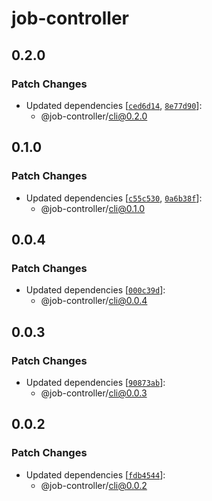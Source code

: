 # job-controller

## 0.2.0

### Patch Changes

- Updated dependencies [[`ced6d14`](https://github.com/swordev/job-controller/commit/ced6d143998df39578d0d9e224f1e6190f9f3156), [`8e77d90`](https://github.com/swordev/job-controller/commit/8e77d90da5a91772f45981a0af7451dd0a22466b)]:
  - @job-controller/cli@0.2.0

## 0.1.0

### Patch Changes

- Updated dependencies [[`c55c530`](https://github.com/swordev/job-controller/commit/c55c53013be5c65ba1ad85458fdcb12d586b7212), [`0a6b38f`](https://github.com/swordev/job-controller/commit/0a6b38f8ed76db997a6e0d54cfef07dc54de76f2)]:
  - @job-controller/cli@0.1.0

## 0.0.4

### Patch Changes

- Updated dependencies [[`000c39d`](https://github.com/swordev/job-controller/commit/000c39d1d1835071af7589f1d9fbba51b3694562)]:
  - @job-controller/cli@0.0.4

## 0.0.3

### Patch Changes

- Updated dependencies [[`90873ab`](https://github.com/swordev/job-controller/commit/90873ab25bf5eb7e611e1d1f84aaf1b2abf159d4)]:
  - @job-controller/cli@0.0.3

## 0.0.2

### Patch Changes

- Updated dependencies [[`fdb4544`](https://github.com/swordev/job-controller/commit/fdb45445177a8a6456cc41799d7b8fe7186cf1db)]:
  - @job-controller/cli@0.0.2

